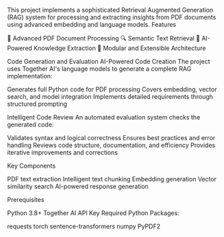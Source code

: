 This project implements a sophisticated Retrieval Augmented Generation (RAG) system for processing and extracting insights from PDF documents using advanced embedding and language models.
Features

📄 Advanced PDF Document Processing
🔍 Semantic Text Retrieval
🤖 AI-Powered Knowledge Extraction
🧩 Modular and Extensible Architecture

Code Generation and Evaluation
AI-Powered Code Creation
The project uses Together AI's language models to generate a complete RAG implementation:

Generates full Python code for PDF processing
Covers embedding, vector search, and model integration
Implements detailed requirements through structured prompting

Intelligent Code Review
An automated evaluation system checks the generated code:

Validates syntax and logical correctness
Ensures best practices and error handling
Reviews code structure, documentation, and efficiency
Provides iterative improvements and corrections

Key Components

PDF text extraction
Intelligent text chunking
Embedding generation
Vector similarity search
AI-powered response generation

Prerequisites

Python 3.8+
Together AI API Key
Required Python Packages:

requests
torch
sentence-transformers
numpy
PyPDF2
